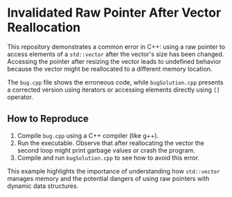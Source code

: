 # Invalidated Raw Pointer After Vector Reallocation
This repository demonstrates a common error in C++: using a raw pointer to access elements of a `std::vector` after the vector's size has been changed.  Accessing the pointer after resizing the vector leads to undefined behavior because the vector might be reallocated to a different memory location.

The `bug.cpp` file shows the erroneous code, while `bugSolution.cpp` presents a corrected version using iterators or accessing elements directly using `[]` operator.

## How to Reproduce
1. Compile `bug.cpp` using a C++ compiler (like g++).
2. Run the executable.  Observe that after reallocating the vector the second loop might print garbage values or crash the program.
3. Compile and run `bugSolution.cpp` to see how to avoid this error.

This example highlights the importance of understanding how `std::vector` manages memory and the potential dangers of using raw pointers with dynamic data structures.